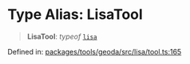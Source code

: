 # Type Alias: LisaTool

> **LisaTool**: *typeof* [`lisa`](../variables/lisa.md)

Defined in: [packages/tools/geoda/src/lisa/tool.ts:165](https://github.com/GeoDaCenter/openassistant/blob/dc72d81a35cf8e46295657303846fbb4ad891993/packages/tools/geoda/src/lisa/tool.ts#L165)
